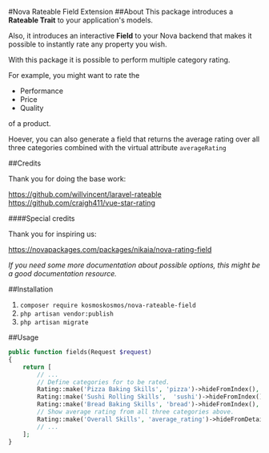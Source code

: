 #Nova Rateable Field Extension
##About
This package introduces a __Rateable Trait__ to your application's models.

Also, it introduces an interactive __Field__ to your Nova backend that makes it possible to instantly rate any property you wish.

With this package it is possible to perform multiple category rating.
 
For example, you might want to rate the 

- Performance
- Price
- Quality

of a product.

Hoever, you can also generate a field that returns the average rating over all three categories combined with the virtual attribute `averageRating`

##Credits 

Thank you for doing the base work: 

https://github.com/willvincent/laravel-rateable
https://github.com/craigh411/vue-star-rating

####Special credits

Thank you for inspiring us:

https://novapackages.com/packages/nikaia/nova-rating-field

_If you need some more documentation about possible options, this might be a good documentation resource._

##Installation

1. `composer require kosmoskosmos/nova-rateable-field`
2. `php artisan vendor:publish`
3. `php artisan migrate`

##Usage

```php
public function fields(Request $request)
{
    return [
        // ...
        // Define categories for to be rated.
        Rating::make('Pizza Baking Skills', 'pizza')->hideFromIndex(),
        Rating::make('Sushi Rolling Skills',  'sushi')->hideFromIndex(),
        Rating::make('Bread Baking Skills', 'bread')->hideFromIndex(),
        // Show average rating from all three categories above.  
        Rating::make('Overall Skills', 'average_rating')->hideFromDetail(), 
        // ...    
    ];
}
```
